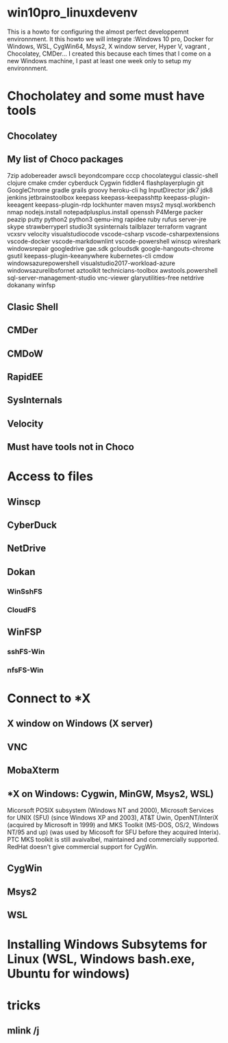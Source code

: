 # win10pro_linuxdevenv
This is a howto for configuring the almost perfect developpemnt environnment. It this howto we will integrate :Windows 10 pro, Docker for Windows, WSL, CygWin64, Msys2, X window server, Hyper V, vagrant , Chocolatey, CMDer... I created this because each times that I come on a new Windows machine, I past at least one week only to setup my environnment.

# Chocholatey and some must have tools
## Chocolatey
## My list of Choco packages
7zip
adobereader
awscli
beyondcompare
cccp
chocolateygui
classic-shell
clojure
cmake
cmder
cyberduck
Cygwin
fiddler4
flashplayerplugin
git
GoogleChrome
gradle
grails
groovy
heroku-cli
hg
InputDirector
jdk7
jdk8
jenkins
jetbrainstoolbox
keepass
keepass-keepasshttp
keepass-plugin-keeagent
keepass-plugin-rdp
lockhunter
maven
msys2
mysql.workbench
nmap
nodejs.install 
notepadplusplus.install 
openssh
P4Merge
packer
peazip
putty
python2
python3
qemu-img
rapidee
ruby
rufus
server-jre
skype
strawberryperl
studio3t
sysinternals
tailblazer
terraform
vagrant
vcxsrv
velocity
visualstudiocode
vscode-csharp
vscode-csharpextensions
vscode-docker
vscode-markdownlint
vscode-powershell
winscp
wireshark
windowsrepair
googledrive
gae.sdk
gcloudsdk
google-hangouts-chrome
gsutil
keepass-plugin-keeanywhere
kubernetes-cli
cmdow
windowsazurepowershell 
visualstudio2017-workload-azure
windowsazurelibsfornet
aztoolkit
technicians-toolbox
awstools.powershell
sql-server-management-studio
vnc-viewer
glaryutilities-free
netdrive
dokanany
winfsp
## Clasic Shell
## CMDer
## CMDoW
## RapidEE
## SysInternals
## Velocity

## Must have tools not in Choco

# Access to files
## Winscp
## CyberDuck
## NetDrive
## Dokan
### WinSshFS
### CloudFS
## WinFSP
### sshFS-Win
### nfsFS-Win


# Connect to *X
## X window on Windows (X server)
## VNC
## MobaXterm


## *X on Windows: Cygwin, MinGW, Msys2, WSL)
Micorsoft POSIX subsystem (Windows NT and 2000),  Microsoft Services for UNIX (SFU) (since Windows XP and 2003), AT&T Uwin, OpenNT/InteriX (acquired by Microsoft in 1999) and MKS Toolkit (MS-DOS, OS/2, Windows NT/95 and up) (was used by Micosoft for SFU before they acquired Interix). PTC MKS toolkit is still avaivalbel, maintained and commercially supported. RedHat doesn't give commercial support for CygWin.
## CygWin
## Msys2
## WSL


# Installing **Windows Subsytems for Linux** __(WSL, Windows bash.exe, Ubuntu for windows)__
# tricks
## mlink /j

